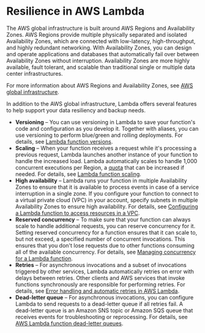# Resilience in AWS Lambda<a name="security-resilience"></a>

The AWS global infrastructure is built around AWS Regions and Availability Zones\. AWS Regions provide multiple physically separated and isolated Availability Zones, which are connected with low\-latency, high\-throughput, and highly redundant networking\. With Availability Zones, you can design and operate applications and databases that automatically fail over between Availability Zones without interruption\. Availability Zones are more highly available, fault tolerant, and scalable than traditional single or multiple data center infrastructures\. 

For more information about AWS Regions and Availability Zones, see [AWS global infrastructure](http://aws.amazon.com/about-aws/global-infrastructure/)\.

In addition to the AWS global infrastructure, Lambda offers several features to help support your data resiliency and backup needs\.
+ **Versioning** – You can use versioning in Lambda to save your function's code and configuration as you develop it\. Together with aliases, you can use versioning to perform blue/green and rolling deployments\. For details, see [Lambda function versions](configuration-versions.md)\.
+ **Scaling** – When your function receives a request while it's processing a previous request, Lambda launches another instance of your function to handle the increased load\. Lambda automatically scales to handle 1,000 concurrent executions per Region, a [quota](gettingstarted-limits.md) that can be increased if needed\. For details, see [Lambda function scaling](invocation-scaling.md)\.
+ **High availability** – Lambda runs your function in multiple Availability Zones to ensure that it is available to process events in case of a service interruption in a single zone\. If you configure your function to connect to a virtual private cloud \(VPC\) in your account, specify subnets in multiple Availability Zones to ensure high availability\. For details, see [Configuring a Lambda function to access resources in a VPC](configuration-vpc.md)\.
+ **Reserved concurrency** – To make sure that your function can always scale to handle additional requests, you can reserve concurrency for it\. Setting reserved concurrency for a function ensures that it can scale to, but not exceed, a specified number of concurrent invocations\. This ensures that you don't lose requests due to other functions consuming all of the available concurrency\. For details, see [Managing concurrency for a Lambda function](configuration-concurrency.md)\.
+ **Retries** – For asynchronous invocations and a subset of invocations triggered by other services, Lambda automatically retries on error with delays between retries\. Other clients and AWS services that invoke functions synchronously are responsible for performing retries\. For details, see [Error handling and automatic retries in AWS Lambda](invocation-retries.md)\.
+ **Dead\-letter queue** – For asynchronous invocations, you can configure Lambda to send requests to a dead\-letter queue if all retries fail\. A dead\-letter queue is an Amazon SNS topic or Amazon SQS queue that receives events for troubleshooting or reprocessing\. For details, see [AWS Lambda function dead\-letter queues](invocation-async.md#dlq)\.